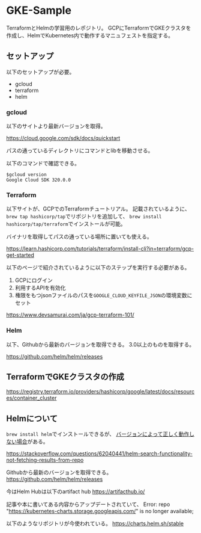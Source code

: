 # GKE-Sample
TerraformとHelmの学習用のレポジトリ。
GCPにTerraformでGKEクラスタを作成し、HelmでKubernetes内で動作するマニュフェストを指定する。

## セットアップ
以下のセットアップが必要。
- gcloud
- terraform
- helm

### gcloud
以下のサイトより最新バージョンを取得。

https://cloud.google.com/sdk/docs/quickstart

パスの通っているディレクトリにコマンドとlibを移動させる。

以下のコマンドで確認できる。
```
$gcloud version  
Google Cloud SDK 320.0.0
```

### Terraform
以下サイトが、GCPでのTerraformチュートリアル。
記載されているように、`brew tap hashicorp/tap`でリポジトリを追加して、
`brew install hashicorp/tap/terraform`でインストールが可能。

バイナリを取得してパスの通っている場所に置いても使える。

https://learn.hashicorp.com/tutorials/terraform/install-cli?in=terraform/gcp-get-started


以下のページで紹介されているように以下のステップを実行する必要がある。
1. GCPにログイン
1. 利用するAPIを有効化
1. 権限をもつjsonファイルのパスを`GOOGLE_CLOUD_KEYFILE_JSON`の環境変数にセット

https://www.devsamurai.com/ja/gcp-terraform-101/

### Helm
以下、Githubから最新のバージョンを取得できる。
3.0以上のものを取得する。

https://github.com/helm/helm/releases

## TerraformでGKEクラスタの作成
https://registry.terraform.io/providers/hashicorp/google/latest/docs/resources/container_cluster

## Helmについて
`brew install helm`でインストールできるが、
[バージョンによって正しく動作しない場合](https://stackoverflow.com/questions/62040441/helm-search-functionality-not-fetching-results-from-repo)がある。



https://stackoverflow.com/questions/62040441/helm-search-functionality-not-fetching-results-from-repo


Githubから最新のバージョンを取得できる。
https://github.com/helm/helm/releases


今はHelm Hubは以下のartifact hub
https://artifacthub.io/


記事や本に書いてある内容からアップデートされていて、
Error: repo "https://kubernetes-charts.storage.googleapis.com/" is no longer available;

以下のようなリポジトリが今使われている。
https://charts.helm.sh/stable